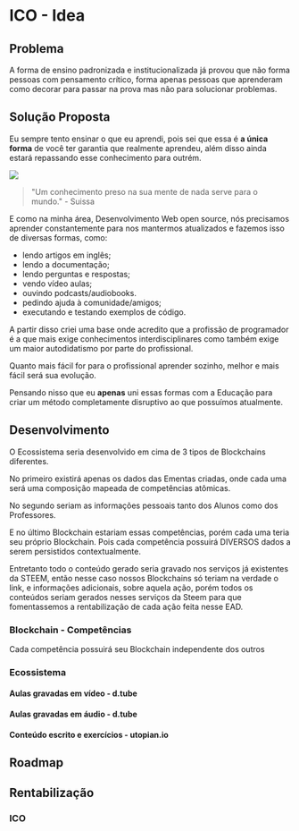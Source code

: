 # ICO - Idea


## Problema

A forma de ensino padronizada e institucionalizada já provou que não forma pessoas com pensamento crítico, forma apenas pessoas que aprenderam como decorar para passar na prova mas não para solucionar problemas.

## Solução Proposta

Eu sempre tento ensinar o que eu aprendi, pois sei que essa é **a única forma** de você ter garantia que realmente aprendeu, além disso ainda estará repassando esse conhecimento para outrém.


![](https://mude.nu/wp-content/uploads/2016/09/piramide-da-aprendizagem-aprender-671x376.png)


> "Um conhecimento preso na sua mente de nada serve para o mundo." - Suissa


E como na minha área, Desenvolvimento Web open source, nós precisamos aprender constantemente para nos mantermos atualizados e fazemos isso de diversas formas, como:

- lendo artigos em inglês;
- lendo a documentação;
- lendo perguntas e respostas;
- vendo vídeo aulas;
- ouvindo podcasts/audiobooks.
- pedindo ajuda à comunidade/amigos;
- executando e testando exemplos de código.

A partir disso criei uma base onde acredito que a profissão de programador é a que mais exige conhecimentos interdisciplinares como também exige um maior autodidatismo por parte do profissional.

Quanto mais fácil for para o profissional aprender sozinho, melhor e mais fácil será sua evolução.

Pensando nisso que eu **apenas** uni essas formas com a Educação para criar um método completamente disruptivo ao que possuímos atualmente.


## Desenvolvimento

O Ecossistema seria desenvolvido em cima de 3 tipos de Blockchains diferentes.

No primeiro existirá apenas os dados das Ementas criadas, onde cada uma será uma composição mapeada de competências atômicas.

No segundo seriam as informações pessoais tanto dos Alunos como dos Professores.

E no último Blockchain estariam essas competências, porém cada uma teria seu próprio Blockchain. Pois cada competência possuirá DIVERSOS dados a serem persistidos contextualmente.


Entretanto todo o conteúdo gerado seria gravado nos serviços já existentes da STEEM, então nesse caso nossos Blockchains só teriam na verdade o link, e informações adicionais, sobre aquela ação, porém todos os conteúdos seriam gerados nesses serviços da Steem para que fomentassemos a rentabilização de cada ação feita nesse EAD.


### Blockchain - Competências

Cada competência possuirá seu Blockchain independente dos outros 

### Ecossistema



#### Aulas gravadas em vídeo - d.tube

#### Aulas gravadas em áudio - d.tube

#### Conteúdo escrito e exercícios - utopian.io 


## Roadmap




## Rentabilização

### ICO